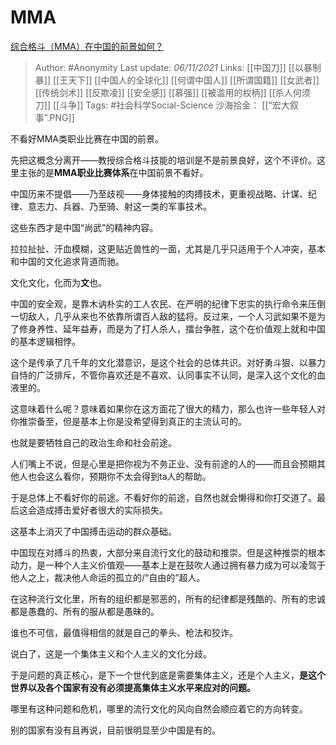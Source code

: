 # MMA
[综合格斗（MMA）在中国的前景如何？](https://www.zhihu.com/question/38948991/answer/2201587028)

> Author: #Anonymity 
Last update: *06/11/2021* 
Links: [[中国刀]] [[以暴制暴]] [[王天下]] [[中国人的全球化]] [[何谓中国人]] [[所谓国籍]] [[女武者]] [[传统剑术]] [[反欺凌]] [[安全感]] [[慕强]] [[被滥用的权柄]] [[杀人何须刀]] [[斗争]]
Tags: #社会科学Social-Science 
沙海拾金： [[“宏大叙事”.PNG]]
  


不看好MMA类职业比赛在中国的前景。

先把这概念分离开——教授综合格斗技能的培训是不是前景良好，这个不评价。这里主张的是**MMA职业比赛体系**在中国前景不看好。

中国历来不提倡——乃至歧视——身体接触的肉搏技术，更重视战略、计谋、纪律、意志力、兵器、乃至骑、射这一类的军事技术。

这些东西才是中国“尚武”的精神内容。

拉拉扯扯、汗血模糊，这更贴近兽性的一面，尤其是几乎只适用于个人冲突，基本和中国的文化追求背道而驰。

文化文化，化而为**文**也。

中国的安全观，是靠木讷朴实的工人农民、在严明的纪律下忠实的执行命令来压倒一切敌人，几乎从来也不依靠所谓百人敌的猛将。反过来，一个人习武如果不是为了修身养性、延年益寿，而是为了打人杀人，擂台争胜，这个在价值观上就和中国的基本逻辑相悖。

这个是传承了几千年的文化潜意识，是这个社会的总体共识。对好勇斗狠、以暴力自恃的广泛排斥，不管你喜欢还是不喜欢、认同事实不认同，是深入这个文化的血液里的。

这意味着什么呢？意味着如果你在这方面花了很大的精力，那么也许一些年轻人对你推崇备至，但是基本上你是没希望得到真正的主流认可的。

也就是要牺牲自己的政治生命和社会前途。

人们嘴上不说，但是心里是把你视为不务正业、没有前途的人的——而且会预期其他人也会这么看你，预期你不太会得到ta人的帮助。

于是总体上不看好你的前途。不看好你的前途，自然也就会懒得和你打交道了。最后这会造成搏击爱好者很大的实际损失。

这基本上消灭了中国搏击运动的群众基础。

中国现在对搏斗的热衷，大部分来自流行文化的鼓动和推崇。但是这种推崇的根本动力，是一种个人主义价值观——基本上是在鼓吹人通过拥有暴力成为可以凌驾于他人之上，裁决他人命运的孤立的/“自由的”超人。

在这种流行文化里，所有的组织都是邪恶的，所有的纪律都是残酷的、所有的忠诚都是愚蠢的、所有的服从都是愚昧的。

谁也不可信，最值得相信的就是自己的拳头、枪法和狡诈。

说白了，这是一个集体主义和个人主义的文化分歧。

于是问题的真正核心，是下一个世代到底是需要集体主义，还是个人主义，**是这个世界以及各个国家有没有必须提高集体主义水平来应对的问题。**

哪里有这种问题和危机，哪里的流行文化的风向自然会顺应着它的方向转变。

别的国家有没有且再说，目前很明显至少中国是有的。